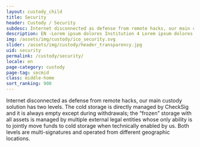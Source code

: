 ```yaml
---
layout: custody_child
title: Security
header: Custody / Security
subdesc: Internet disconnected as defense from remote hacks, our main custody solution has two levels.
description: EN -Lorem ipsum dolores Institution 4 Lorem ipsum dolores Institution 4 Lorem ipsum dolores Institution 4 Lorem ipsum dolores Institution 4 Lorem ipsum dolores Institution 4 Lorem ipsum dolores Institution 4 Lorem ipsum dolores Institution 4 Lorem ipsum dolores Institution 4 Lorem ipsum dolores Institution 4 Lorem ipsum dolores Institution 4 Lorem ipsum dolores Institution 4 Lorem ipsum dolores Institution 4 Lorem ipsum dolores Institution 4 Lorem ipsum dolores Institution 4 Lorem ipsum dolores Institution 4 Lorem ipsum dolores Institution 4 Lorem ipsum dolores Institution 4 Lorem ipsum dolores 
img: /assets/img/custody/ico_security.svg
slider: /assets/img/custody/header_transparency.jpg
uid: security
permalink: /custody/security/
locale: en
page-category: custody
page-tag: secmid
class: middle-home
sort_ranking: 900
---
```


Internet disconnected as defense from remote hacks, our main custody solution has two levels. The cold storage is directly managed by CheckSig and it is always empty except during withdrawals; the “frozen” storage with all assets is managed by multiple external legal entities whose only ability is to jointly move funds to cold storage when technically enabled by us. Both levels are multi-signatures and operated from different geographic locations.
